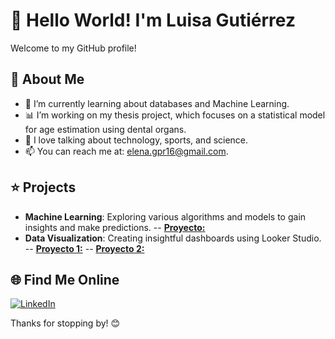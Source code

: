 # 👋 Hello World! I'm Luisa Gutiérrez

Welcome to my GitHub profile!

## 🚀 About Me

- 🌱 I’m currently learning about databases and Machine Learning.
- 📊 I’m working on my thesis project, which focuses on a statistical model for age estimation using dental organs.
- 💬 I love talking about technology, sports, and science.
- 📫 You can reach me at: [elena.gpr16@gmail.com](mailto:elena.gpr16@gmail.com).

## ⭐ Projects

- **Machine Learning**: Exploring various algorithms and models to gain insights and make predictions.
    -- [**Proyecto:**](https://github.com/Elena-gpr/ml-models)
- **Data Visualization**: Creating insightful dashboards using Looker Studio.
    -- [**Proyecto 1:**](https://github.com/Elena-gpr/Data_Vizulization) 
    -- [**Proyecto 2:**](https://github.com/Elena-gpr/data-visualization)

## 🌐 Find Me Online

[![LinkedIn](https://img.shields.io/badge/-LinkedIn-05122A?style=flat&logo=linkedin)](https://www.linkedin.com/in/iam-luisa-gutierrez-datos/)

Thanks for stopping by! 😊
